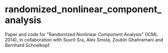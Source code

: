 randomized_nonlinear_component_analysis
=======================================

Paper and code for "Randomized Nonlinear Component Analysis" (ICML 2014), in
collaboration with Suvrit Sra, Alex Smola, Zoubin Ghahramani and Bernhard
Schoelkopf.
